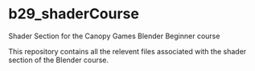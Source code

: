 # b29_shaderCourse
Shader Section for the Canopy Games Blender Beginner course

This repository contains all the relevent files associated with the shader section of the Blender course.
